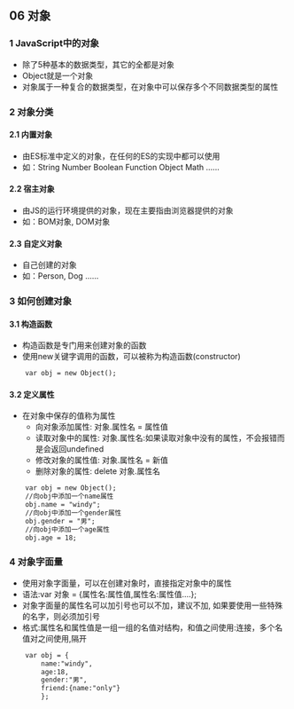 ## 06 对象

### 1 JavaScript中的对象

- 除了5种基本的数据类型，其它的全都是对象
- Object就是一个对象
- 对象属于一种复合的数据类型，在对象中可以保存多个不同数据类型的属性

### 2 对象分类

#### 2.1 内置对象

- 由ES标准中定义的对象，在任何的ES的实现中都可以使用
- 如：String Number Boolean Function Object Math ......

#### 2.2 宿主对象

- 由JS的运行环境提供的对象，现在主要指由浏览器提供的对象
- 如：BOM对象, DOM对象

#### 2.3 自定义对象

- 自己创建的对象
- 如：Person, Dog ......

### 3 如何创建对象

#### 3.1 构造函数

- 构造函数是专门用来创建对象的函数
- 使用new关键字调用的函数，可以被称为构造函数(constructor)

```html
	var obj = new Object();
```

#### 3.2 定义属性

- 在对象中保存的值称为属性
  - 向对象添加属性: 对象.属性名 = 属性值 
  - 读取对象中的属性: 对象.属性名:如果读取对象中没有的属性，不会报错而是会返回undefined 
  - 修改对象的属性值: 对象.属性名 = 新值 
  - 删除对象的属性: delete 对象.属性名

```html
    var obj = new Object();
    //向obj中添加一个name属性
    obj.name = "windy";
    //向obj中添加一个gender属性
    obj.gender = "男";
    //向obj中添加一个age属性
    obj.age = 18;
```

### 4 对象字面量

- 使用对象字面量，可以在创建对象时，直接指定对象中的属性 
- 语法:var 对象 = {属性名:属性值,属性名:属性值....}; 
- 对象字面量的属性名可以加引号也可以不加，建议不加, 如果要使用一些特殊的名字，则必须加引号 
- 格式:属性名和属性值是一组一组的名值对结构，和值之间使用:连接，多个名值对之间使用,隔开

```html
    var obj = { 
        name:"windy",
        age:18,
        gender:"男",
        friend:{name:"only"}
        };  
```

